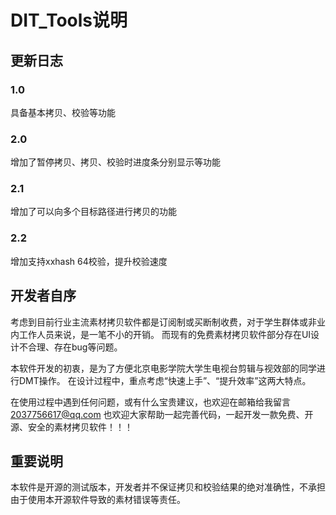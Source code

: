 # DIT_Tools说明
## 更新日志
### 1.0
具备基本拷贝、校验等功能
### 2.0
增加了暂停拷贝、拷贝、校验时进度条分别显示等功能
### 2.1
增加了可以向多个目标路径进行拷贝的功能
### 2.2
增加支持xxhash 64校验，提升校验速度

## 开发者自序
考虑到目前行业主流素材拷贝软件都是订阅制或买断制收费，对于学生群体或非业内工作人员来说，是一笔不小的开销。
而现有的免费素材拷贝软件部分存在UI设计不合理、存在bug等问题。

本软件开发的初衷，是为了方便北京电影学院大学生电视台剪辑与视效部的同学进行DMT操作。
在设计过程中，重点考虑“快速上手”、“提升效率”这两大特点。

在使用过程中遇到任何问题，或有什么宝贵建议，也欢迎在邮箱给我留言 2037756617@qq.com
也欢迎大家帮助一起完善代码，一起开发一款免费、开源、安全的素材拷贝软件！！！

## 重要说明
本软件是开源的测试版本，开发者并不保证拷贝和校验结果的绝对准确性，不承担由于使用本开源软件导致的素材错误等责任。
